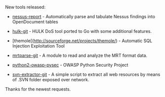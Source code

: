 New tools released: 

* [nessus-report](https://github.com/roeyk/nessus-report) - Automatically parse and tabulate Nessus findings into OpenDocument tables

* [hulk-git](https://github.com/grafov/hulk) - HULK DoS tool ported to Go with some additional features.

* [themole[(http://sourceforge.net/projects/themole/) - Automatic SQL Injection Exploitation Tool

* [mrtparse-git](https://github.com/YoshiyukiYamauchi/mrtparse) - A module to read and analyze the MRT format data.

* [python2-owasp-pysec](https://github.com/ebranca/owasp-pysec) - OWASP Python Security Project

* [svn-extractor-git](https://github.com/anantshri/svn-extractor) - A simple script to extract all web resources by means of .SVN folder exposed over network.

Thanks for the newest requests.
